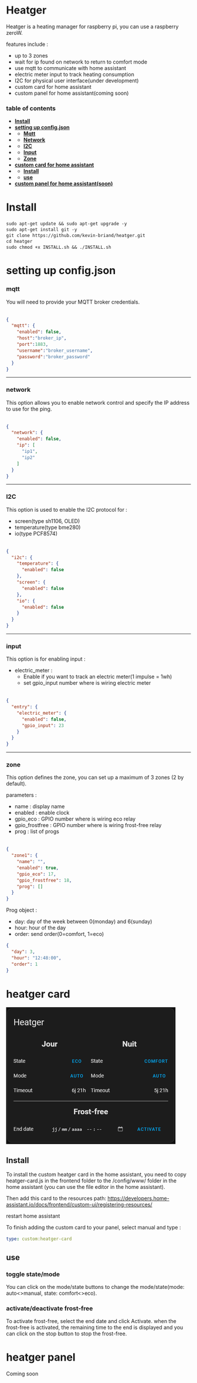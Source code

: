 # Heatger
Heatger is a heating manager for raspberry pi, you can use a raspberry zeroW.

features include : 
 - up to 3 zones
 - wait for ip found on network to return to comfort mode
 - use mqtt to communicate with home assistant
 - electric meter input to track heating consumption
 - I2C for physical user interface(under development)
 - custom card for home assistant
 - custom panel for home assistant(coming soon)

### table of contents
- **[Install](#install)**
- **[setting up config.json](#setting-up-configjson)**
- - **[Mqtt](#mqtt)**
- - **[Network](#network)**
- - **[I2C](#i2c)**
- - **[Input](#input)**
- - **[Zone](#zone)**
- **[custom card for home assistant](#heatger-card)**
- - **[Install](#install-1)**
- - **[use](#use)**
- **[custom panel for home assistant(soon)](#heatger-panel)**

# Install
```shell
sudo apt-get update && sudo apt-get upgrade -y
sudo apt-get install git -y
git clone https://github.com/kevin-briand/heatger.git
cd heatger
sudo chmod +x INSTALL.sh && ./INSTALL.sh
```

# setting up config.json
### mqtt
You will need to provide your MQTT broker credentials.
```json

{
  "mqtt": {
    "enabled": false,
    "host":"broker_ip",
    "port":1883,
    "username":"broker_username",
    "password":"broker_password"
  }
}
```
---
### network
This option allows you to enable network control and specify the IP address to use for the ping.
```json

{
  "network": {
    "enabled": false,
    "ip": [
      "ip1",
      "ip2"
    ]
  }
}
```
---
### I2C
This option is used to enable the I2C protocol for :
 - screen(type sh1106, OLED)
 - temperature(type bme280)
 - io(type PCF8574)
```json

{
  "i2c": {
    "temperature": {
      "enabled": false
    },
    "screen": {
      "enabled": false
    },
    "io": {
      "enabled": false
    }
  }
}
```
---
### input
This option is for enabling input :
 - electric_meter :
    - Enable if you want to track an electric meter(1 impulse = 1wh)
    - set gpio_input number where is wiring electric meter
```json

{
  "entry": {
    "electric_meter": {
      "enabled": false,
      "gpio_input": 23
    }
  }
}
```
---
### zone
This option defines the zone, you can set up a maximum of 3 zones (2 by default).

parameters :
 - name : display name
 - enabled : enable clock
 - gpio_eco : GPIO number where is wiring eco relay
 - gpio_frostfree : GPIO number where is wiring frost-free relay
 - prog : list of progs

```json

{
  "zone1": {
    "name": "",
    "enabled": true,
    "gpio_eco": 17,
    "gpio_frostfree": 18,
    "prog": []
  }
}
```
 Prog object :
 - day: day of the week between 0(monday) and 6(sunday)
 - hour: hour of the day
 - order: send order(0=comfort, 1=eco)
```json
{
  "day": 3,
  "hour": "12:48:00",
  "order": 1
}
```

# heatger card
![img.png](img/img.png)
## Install
To install the custom heatger card in the home assistant, you need to copy heatger-card.js in the frontend folder to the /config/www/ folder in the home assistant (you can use the file editor in the home assistant).

Then add this card to the resources path: https://developers.home-assistant.io/docs/frontend/custom-ui/registering-resources/

restart home assistant

To finish adding the custom card to your panel, select manual and type :
```yaml
type: custom:heatger-card
```

## use
### toggle state/mode
You can click on the mode/state buttons to change the mode/state(mode: auto<>manual, state: comfort<>eco).
### activate/deactivate frost-free
To activate frost-free, select the end date and click Activate.
when the frost-free is activated, the remaining time to the end is displayed and you can click on the stop button to stop the frost-free.

# heatger panel
Coming soon